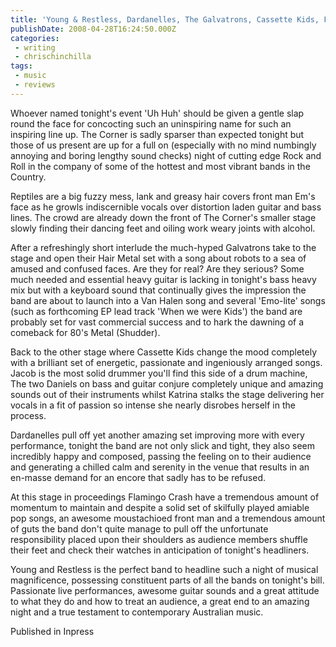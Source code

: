 ```yaml
---
title: 'Young & Restless, Dardanelles, The Galvatrons, Cassette Kids, Flamingo Crash, Reptiles - The Corner'
publishDate: 2008-04-28T16:24:50.000Z
categories:
 - writing
 - chrischinchilla
tags:
 - music 
 - reviews
---
```


Whoever named tonight's event 'Uh Huh' should be given a gentle slap round the face for concocting such an uninspiring name for such an inspiring line up. The Corner is sadly sparser than expected tonight but those of us present are up for a full on (especially with no mind numbingly annoying and boring lengthy sound checks) night of cutting edge Rock and Roll in the company of some of the hottest and most vibrant bands in the Country.

Reptiles are a big fuzzy mess, lank and greasy hair covers front man Em's face as he growls indiscernible vocals over distortion laden guitar and bass lines. The crowd are already down the front of The Corner's smaller stage slowly finding their dancing feet and oiling work weary joints with alcohol.

After a refreshingly short interlude the much-hyped Galvatrons take to the stage and open their Hair Metal set with a song about robots to a sea of amused and confused faces. Are they for real? Are they serious? Some much needed and essential heavy guitar is lacking in tonight's bass heavy mix but with a keyboard sound that continually gives the impression the band are about to launch into a Van Halen song and several 'Emo-lite' songs (such as forthcoming EP lead track 'When we were Kids') the band are probably set for vast commercial success and to hark the dawning of a comeback for 80's Metal (Shudder).

Back to the other stage where Cassette Kids change the mood completely with a brilliant set of energetic, passionate and ingeniously arranged songs. Jacob is the most solid drummer you'll find this side of a drum machine, The two Daniels on bass and guitar conjure completely unique and amazing sounds out of their instruments whilst Katrina stalks the stage delivering her vocals in a fit of passion so intense she nearly disrobes herself in the process.

Dardanelles pull off yet another amazing set improving more with every performance, tonight the band are not only slick and tight, they also seem incredibly happy and composed, passing the feeling on to their audience and generating a chilled calm and serenity in the venue that results in an en-masse demand for an encore that sadly has to be refused.

At this stage in proceedings Flamingo Crash have a tremendous amount of momentum to maintain and despite a solid set of skilfully played amiable pop songs, an awesome moustachioed front man and a tremendous amount of guts the band don't quite manage to pull off the unfortunate responsibility placed upon their shoulders as audience members shuffle their feet and check their watches in anticipation of tonight's headliners.

Young and Restless is the perfect band to headline such a night of musical magnificence, possessing constituent parts of all the bands on tonight's bill. Passionate live performances, awesome guitar sounds and a great attitude to what they do and how to treat an audience, a great end to an amazing night and a true testament to contemporary Australian music.

Published in Inpress
